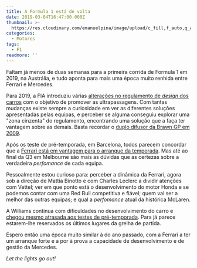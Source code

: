 ```yaml
---
title: A Formula 1 está de volta
date: 2019-03-04T16:47:00.000Z
thumbnail: >-
  https://res.cloudinary.com/emanuelpina/image/upload/c_fill,f_auto,q_auto,w_900/v1558565914/2019/Hamilton-W10-Testes-Barcelona.jpg
categories:
  - Motores
tags:
  - F1
readmore: ''
---
```

Faltam já menos de duas semanas para a primeira corrida de Formula 1 em 2019, na Austrália, e tudo aponta para mais uma época muito renhida entre Ferrari e Mercedes.

Para 2019, a FIA introduziu várias [alterações no regulamento de _design_ dos carros](https://www.formula1.com/en/latest/article.tech-tuesday-examining-the-2019-f1-rule-changes-to-boost-overtaking.23fJzpa2wQUW2MQImMiIgw.html) com o objetivo de promover as ultrapassagens. Com tantas mudanças existe sempre a curiosidade em ver as diferentes soluções apresentadas pelas equipas, e perceber se alguma conseguiu explorar uma "zona cinzenta" do regulamento, encontrando uma solução que a faça ter vantagem sobre as demais. Basta recordar o [duplo difusor da Brawn GP em 2009](https://www.autosport.com/f1/news/73700/technical-analysis-brawn-gp-bgp-001).

Após os teste de pré-temporada, em Barcelona, todos parecem concordar que a [Ferrari está em vantagem para o arranque da temporada](https://twitter.com/karunchandhok/status/1101770786581422080). Mas até ao final da Q3 em Melbourne são mais as dúvidas que as certezas sobre a verdadeira _perfomance_ de cada equipa.

Pessoalmente estou curioso para: perceber a dinâmica da Ferrari, agora sob a direção de Mattia Binotto e com Charles <span class="js-about-item-abstr">Leclerc</span> a dividir atenções com Vettel; ver em que ponto está o desenvolvimento do motor Honda e se podemos contar com uma Red Bull competitiva e fiável; quem vai ser a melhor das outras equipas; e qual a _perfomance_ atual da histórica McLaren.

A Williams continua com dificuldades no desenvolvimento do carro e [chegou mesmo atrasada aos testes de pré-temporada](https://www.gptoday.net/en/news/f1/245323/williams-testing-delay-is-embarrassing). Para já parece estarem-lhe reservados os últimos lugares da grelha de partida.

Espero então uma época muito similar à do ano passado, com a Ferrari a ter um arranque forte e a por à prova a capacidade de desenvolvimento e de gestão da Mercedes.

_Let the lights go out!_
